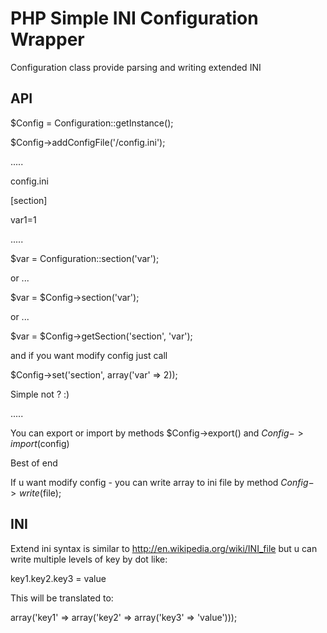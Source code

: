 PHP Simple INI Configuration Wrapper
==============

Configuration class provide parsing and writing extended INI

API
--------------
$Config = Configuration::getInstance();

$Config->addConfigFile('/config.ini');

.....

config.ini

[section]

var1=1

.....

$var = Configuration::section('var');

or ...

$var = $Config->section('var');

or ...

$var = $Config->getSection('section', 'var');

and if you want modify config just call

$Config->set('section', array('var' => 2));

Simple not ? :)

.....

You can export or import by methods $Config->export() and $Config->import ($config)

Best of end

If u want modify config - you can write array to ini file by method $Config->write($file);

INI
--------------
Extend ini syntax is similar to http://en.wikipedia.org/wiki/INI_file but u 
can write multiple levels of key by dot like: 

key1.key2.key3 = value

This will be translated to:

array('key1' => array('key2' => array('key3' => 'value')));
